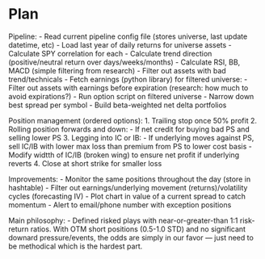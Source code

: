 # Plan

Pipeline:
    - Read current pipeline config file (stores universe, last update datetime, etc)
    - Load last year of daily returns for universe assets
        - Calculate SPY correlation for each
        - Calculate trend direction (positive/neutral return over days/weeks/months)
        - Calculate RSI, BB, MACD (simple filtering from research)
        - Filter out assets with bad trend/technicals
    - Fetch earnings (python library) for filtered universe:
        - Filter out assets with earnings before expiration (research: how much to avoid expirations?)
    - Run option script on filtered universe
        - Narrow down best spread per symbol
        - Build beta-weighted net delta portfolios

Position management (ordered options):
    1. Trailing stop once 50% profit
    2. Rolling position forwards and down:
        - If net credit for buying bad PS and selling lower PS
    3. Legging into IC or IB:
        - If underlying moves against PS, sell IC/IB with lower max loss than premium from PS to lower cost basis
        - Modify widtth of IC/IB (broken wing) to ensure net profit if underlying reverts
    4. Close at short strike for smaller loss

Improvements:
    - Monitor the same positions throughout the day (store in hashtable)
    - Filter out earnings/underlying movement (returns)/volatility cycles (forecasting IV)
    - Plot chart in value of a current spread to catch momentum
    - Alert to email/phone number with exception positions

Main philosophy:
    - Defined risked plays with near-or-greater-than 1:1 risk-return ratios. With OTM short positions (0.5-1.0 STD) and no significant downard pressure/events, the odds are simply in our favor — just need to be methodical which is the hardest part.
